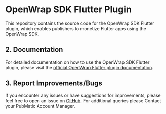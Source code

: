 # OpenWrap SDK Flutter Plugin

This repository contains the source code for the OpenWrap SDK Flutter plugin, which enables publishers to monetize Flutter apps using the OpenWrap SDK.
## 2. Documentation

For detailed documentation on how to use the OpenWrap SDK Flutter plugin, please visit the [official OpenWrap Flutter plugin documentation](https://help.pubmatic.com/openwrap/docs/about-openwrap-sdk-flutter-plugin).

## 3. Report Improvements/Bugs

If you encounter any issues or have suggestions for improvements, please feel free to open an issue on [GitHub](https://github.com/PubMatic/flutter-openwrap-sdk/issues). For additional queries please Contact your PubMatic Account Manager.

